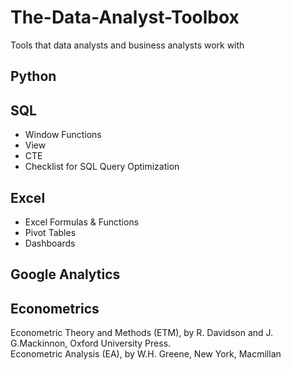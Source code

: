 # The-Data-Analyst-Toolbox
Tools that data analysts and business analysts work with

## Python

## SQL

- Window Functions
- View
- CTE
- Checklist for SQL Query Optimization

## Excel

- Excel Formulas & Functions   
- Pivot Tables   
- Dashboards   

## Google Analytics

## Econometrics

Econometric Theory and Methods (ETM), by R. Davidson and J. G.Mackinnon, Oxford University Press.    
Econometric Analysis (EA), by W.H. Greene, New York, Macmillan
